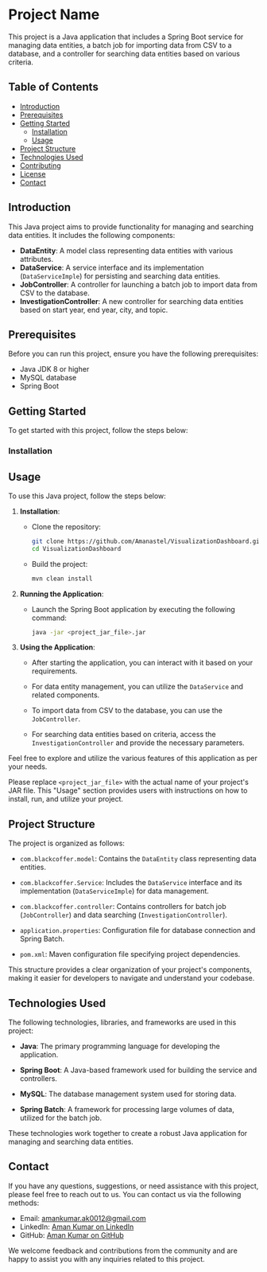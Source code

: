 # Project Name

This project is a Java application that includes a Spring Boot service for managing data entities, a batch job for importing data from CSV to a database, and a controller for searching data entities based on various criteria.

## Table of Contents

- [Introduction](#introduction)
- [Prerequisites](#prerequisites)
- [Getting Started](#getting-started)
    - [Installation](#installation)
    - [Usage](#usage)
- [Project Structure](#project-structure)
- [Technologies Used](#technologies-used)
- [Contributing](#contributing)
- [License](#license)
- [Contact](#contact)

## Introduction

This Java project aims to provide functionality for managing and searching data entities. It includes the following components:

- **DataEntity**: A model class representing data entities with various attributes.
- **DataService**: A service interface and its implementation (`DataServiceImple`) for persisting and searching data entities.
- **JobController**: A controller for launching a batch job to import data from CSV to the database.
- **InvestigationController**: A new controller for searching data entities based on start year, end year, city, and topic.

## Prerequisites

Before you can run this project, ensure you have the following prerequisites:

- Java JDK 8 or higher
- MySQL database
- Spring Boot

## Getting Started

To get started with this project, follow the steps below:

### Installation


## Usage

To use this Java project, follow the steps below:

1. **Installation**:

    - Clone the repository:

      ```bash
      git clone https://github.com/Amanastel/VisualizationDashboard.git
      cd VisualizationDashboard
      ```

    - Build the project:

      ```bash
      mvn clean install
      ```

2. **Running the Application**:

    - Launch the Spring Boot application by executing the following command:

      ```bash
      java -jar <project_jar_file>.jar
      ```

3. **Using the Application**:

    - After starting the application, you can interact with it based on your requirements.

    - For data entity management, you can utilize the `DataService` and related components.

    - To import data from CSV to the database, you can use the `JobController`.

    - For searching data entities based on criteria, access the `InvestigationController` and provide the necessary parameters.

Feel free to explore and utilize the various features of this application as per your needs.

Please replace `<project_jar_file>` with the actual name of your project's JAR file. This "Usage" section provides users with instructions on how to install, run, and utilize your project.

   
## Project Structure

The project is organized as follows:

- `com.blackcoffer.model`: Contains the `DataEntity` class representing data entities.

- `com.blackcoffer.Service`: Includes the `DataService` interface and its implementation (`DataServiceImple`) for data management.

- `com.blackcoffer.controller`: Contains controllers for batch job (`JobController`) and data searching (`InvestigationController`).

- `application.properties`: Configuration file for database connection and Spring Batch.

- `pom.xml`: Maven configuration file specifying project dependencies.

This structure provides a clear organization of your project's components, making it easier for developers to navigate and understand your codebase.


## Technologies Used

The following technologies, libraries, and frameworks are used in this project:

- **Java**: The primary programming language for developing the application.

- **Spring Boot**: A Java-based framework used for building the service and controllers.

- **MySQL**: The database management system used for storing data.

- **Spring Batch**: A framework for processing large volumes of data, utilized for the batch job.

These technologies work together to create a robust Java application for managing and searching data entities.


## Contact

If you have any questions, suggestions, or need assistance with this project, please feel free to reach out to us. You can contact us via the following methods:

- Email: [amankumar.ak0012@gmail.com](mailto:amankumar.ak0012@gmail.com)
- LinkedIn: [Aman Kumar on LinkedIn](https://www.linkedin.com/in/amanastel/)
- GitHub: [Aman Kumar on GitHub](https://github.com/amanastel)

We welcome feedback and contributions from the community and are happy to assist you with any inquiries related to this project.
